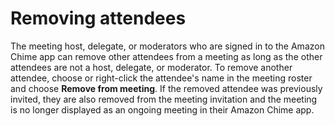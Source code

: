 # Removing attendees<a name="remove-actions"></a>

The meeting host, delegate, or moderators who are signed in to the Amazon Chime app can remove other attendees from a meeting as long as the other attendees are not a host, delegate, or moderator\. To remove another attendee, choose or right\-click the attendee's name in the meeting roster and choose **Remove from meeting**\. If the removed attendee was previously invited, they are also removed from the meeting invitation and the meeting is no longer displayed as an ongoing meeting in their Amazon Chime app\.